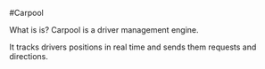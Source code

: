 #Carpool

What is is?
Carpool is a driver management engine.

It tracks drivers positions in real time and sends them requests and directions.
